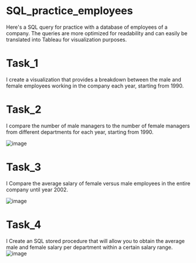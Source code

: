 # SQL_practice_employees
 Here's a SQL query for practice with a database of employees of a company. The queries are more optimized for readability and can easily be translated into Tableau for visualization purposes.

# Task_1
I create a visualization that provides a breakdown between the male and female employees working in the company each year, starting from 1990. 

# Task_2
I compare the number of male managers to the number of female managers from different departments for each year, starting from 1990.



![image](https://github.com/Christina96/SQL_practice_employees/assets/143613740/0f47b08a-07a7-480e-a5f5-f17461598882)




# Task_3
I Compare the average salary of female versus male employees in the entire company until year 2002.

![image](https://github.com/Christina96/SQL_practice_employees/assets/143613740/85627da0-09df-4261-a78f-0b5ed0555da5)


# Task_4
I Create an SQL stored procedure that will allow you to obtain the average male and female salary per department within a certain salary range.
![image](https://github.com/Christina96/SQL_practice_employees/assets/143613740/b0b3a177-de78-4740-800f-7a03a980efba)
